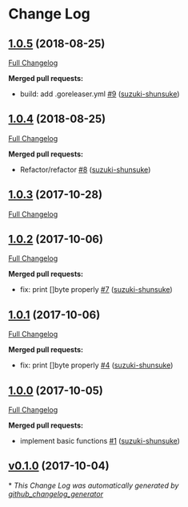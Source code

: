 # Change Log

## [1.0.5](https://github.com/suzuki-shunsuke/git-rm-branch/tree/1.0.5) (2018-08-25)
[Full Changelog](https://github.com/suzuki-shunsuke/git-rm-branch/compare/1.0.4...1.0.5)

**Merged pull requests:**

- build: add .goreleaser.yml [\#9](https://github.com/suzuki-shunsuke/git-rm-branch/pull/9) ([suzuki-shunsuke](https://github.com/suzuki-shunsuke))

## [1.0.4](https://github.com/suzuki-shunsuke/git-rm-branch/tree/1.0.4) (2018-08-25)
[Full Changelog](https://github.com/suzuki-shunsuke/git-rm-branch/compare/1.0.3...1.0.4)

**Merged pull requests:**

- Refactor/refactor [\#8](https://github.com/suzuki-shunsuke/git-rm-branch/pull/8) ([suzuki-shunsuke](https://github.com/suzuki-shunsuke))

## [1.0.3](https://github.com/suzuki-shunsuke/git-rm-branch/tree/1.0.3) (2017-10-28)
[Full Changelog](https://github.com/suzuki-shunsuke/git-rm-branch/compare/1.0.2...1.0.3)

## [1.0.2](https://github.com/suzuki-shunsuke/git-rm-branch/tree/1.0.2) (2017-10-06)
[Full Changelog](https://github.com/suzuki-shunsuke/git-rm-branch/compare/1.0.1...1.0.2)

**Merged pull requests:**

- fix: print \[\]byte properly [\#7](https://github.com/suzuki-shunsuke/git-rm-branch/pull/7) ([suzuki-shunsuke](https://github.com/suzuki-shunsuke))

## [1.0.1](https://github.com/suzuki-shunsuke/git-rm-branch/tree/1.0.1) (2017-10-06)
[Full Changelog](https://github.com/suzuki-shunsuke/git-rm-branch/compare/1.0.0...1.0.1)

**Merged pull requests:**

- fix: print \[\]byte properly [\#4](https://github.com/suzuki-shunsuke/git-rm-branch/pull/4) ([suzuki-shunsuke](https://github.com/suzuki-shunsuke))

## [1.0.0](https://github.com/suzuki-shunsuke/git-rm-branch/tree/1.0.0) (2017-10-05)
[Full Changelog](https://github.com/suzuki-shunsuke/git-rm-branch/compare/v0.1.0...1.0.0)

**Merged pull requests:**

- implement basic functions [\#1](https://github.com/suzuki-shunsuke/git-rm-branch/pull/1) ([suzuki-shunsuke](https://github.com/suzuki-shunsuke))

## [v0.1.0](https://github.com/suzuki-shunsuke/git-rm-branch/tree/v0.1.0) (2017-10-04)


\* *This Change Log was automatically generated by [github_changelog_generator](https://github.com/skywinder/Github-Changelog-Generator)*